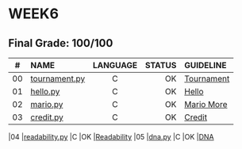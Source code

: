 # WEEK6

## Final Grade: 100/100

|#	|NAME	                              |LANGUAGE	|STATUS |GUIDELINE
|:-:|:--								                |:-:		  |--:    |:--
|00 |[tournament.py](./lab6/tournament.py)            |C        |OK     |[Tournament](https://cs50.harvard.edu/x/2021/labs/6/)
|01 |[hello.py](./pset6/hello.py)  |C        |OK     |[Hello](https://cs50.harvard.edu/x/2021/psets/6/hello/)
|02 |[mario.py](./pset6/mario.py)  |C        |OK     |[Mario More](https://cs50.harvard.edu/x/2021/psets/6/mario/more/)
|03 |[credit.py](./pset6/credit.py)  |C        |OK     |[Credit](https://cs50.harvard.edu/x/2021/psets/6/credit/)

|04 |[readability.py](./pset6/readability.py)  |C        |OK     |[Readability](https://cs50.harvard.edu/x/2021/psets/6/readability/)
|05 |[dna.py](./pset6/dna.py)  |C        |OK     |[DNA](https://cs50.harvard.edu/x/2021/psets/6/dna/)
